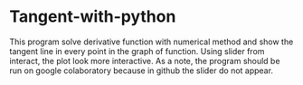 # Tangent-with-python

This program solve derivative function with numerical method and show the tangent line in every point in the graph of function. Using slider from interact, the plot look more interactive. As a note, the program should be run on google colaboratory because in github the slider do not appear.   
